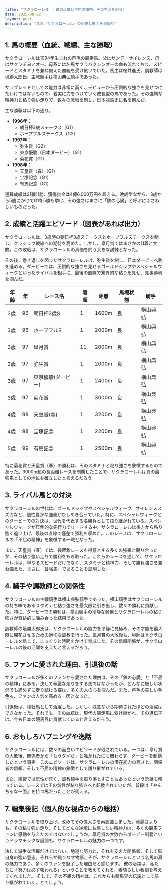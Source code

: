```yaml
---
title: "サクラローレル - 鉄の心臓と不屈の精神、その生涯を辿る"
date: 2025-08-22
layout: post
description: "名馬『サクラローレル』の伝説と魅力を深堀り"
---
```


## 1. 馬の概要（血統、戦績、主な勝鞍）

サクラローレルは1994年生まれの芦毛の競走馬。父はサンデーサイレンス、母はサクラチヨノオー。母系には名馬サクラバクシンオーの血も流れており、スピードとスタミナを兼ね備えた血統を受け継いでいた。馬主は桜井進氏、調教師は境勝太郎氏、主戦騎手は横山典弘騎手であった。

サラブレッドとしての能力は非常に高く、デビューから圧倒的な強さを見せつけたわけではないものの、着実に力をつけていく成長型の馬であった。その強靭な精神力と粘り強い走りで、数々の激戦を制し、日本競馬史に名を刻んだ。

主な勝鞍は以下の通り。

* **1996年：**
    * 朝日杯3歳ステークス（G1）
    * ホープフルステークス（G2）
* **1997年：**
    * 弥生賞（G2）
    * 東京優駿（日本ダービー）（G1）
    * 菊花賞（G1）
* **1998年：**
    * 天皇賞（春）（G1）
    * 宝塚記念（G1）
    * 有馬記念（G1）


通算成績は21戦11勝、獲得賞金は4億6,000万円を超える。晩成型ながら、3歳から5歳にかけてG1を5勝も挙げ、その強さはまさに「鉄の心臓」と呼ぶにふさわしいものだった。


## 2. 成績と活躍エピソード（図表があれば出力）

サクラローレルは、3歳時の朝日杯3歳ステークスとホープフルステークスを制し、クラシック戦線への期待を高めた。しかし、皐月賞ではまさかの11着と大敗。この敗戦は、サクラローレルの真価を問う大きな試練となった。

その後、巻き返しを図ったサクラローレルは、弥生賞を制し、日本ダービーへ駒を進める。ダービーでは、圧倒的な強さを見せるゴールドシップやスペシャルウィークといったライバルを相手に、最後の直線で驚異的な粘りを見せ、見事勝利を掴んだ。

| 年齢 | 年 | レース名          | 着順 | 距離 | 馬場状態 | 騎手       |
|-----|---|-----------------|------|-----|---------|-----------|
| 3歳 | 96 | 朝日杯3歳S       | 1    | 1600m | 良       | 横山典弘   |
| 3歳 | 96 | ホープフルS       | 1    | 2000m | 良       | 横山典弘   |
| 3歳 | 97 | 皐月賞           | 11   | 2000m | 良       | 横山典弘   |
| 3歳 | 97 | 弥生賞           | 1    | 2000m | 良       | 横山典弘   |
| 3歳 | 97 | 東京優駿(ダービー) | 1    | 2400m | 良       | 横山典弘   |
| 3歳 | 97 | 菊花賞           | 1    | 3000m | 良       | 横山典弘   |
| 4歳 | 98 | 天皇賞(春)       | 1    | 3200m | 良       | 横山典弘   |
| 4歳 | 98 | 宝塚記念         | 1    | 2200m | 良       | 横山典弘   |
| 5歳 | 99 | 有馬記念         | 1    | 2500m | 良       | 横山典弘   |


特に菊花賞と天皇賞（春）の勝利は、そのスタミナと粘り強さを象徴するものであった。3000m超の長距離レースを制覇したことで、サクラローレルは真の最強馬としての地位を確立したと言えるだろう。


## 3. ライバル馬との対決

サクラローレルの世代は、ゴールドシップやスペシャルウィーク、サイレンススズカなど、個性豊かな強豪がひしめき合っていた。特に、スペシャルウィークとのダービーでの対決は、世代を代表する名勝負として語り継がれている。スペシャルウィークが圧倒的な先行力でリードする中、サクラローレルは後方から粘り強く追い上げ、最後の直線で僅差で勝利を収めた。このレースは、サクラローレルの「不屈の精神」を象徴する一戦となった。

また、天皇賞（春）では、長距離レースを得意とする多くの強豪と競り合ったが、その粘り強い走りで勝利をもぎ取った。これらのレースを通して、サクラローレルは、単なるスピードだけでなく、スタミナと精神力、そして勝負強さを兼ね備えた、まさに「最強馬」であることを証明した。


## 4. 騎手や調教師との関係性

サクラローレルの主戦騎手は横山典弘騎手であった。横山騎手はサクラローレルの持ち味であるスタミナと粘り強さを最大限に引き出し、数々の勝利に貢献した。特に、ダービーでの勝利は、横山騎手の冷静な騎乗とサクラローレルの粘り強さが奇跡的に噛み合った結果であった。

調教師の境勝太郎氏は、サクラローレルの能力を冷静に見極め、その才能を最大限に開花させるための適切な調教を行った。皐月賞の大敗後も、境師はサクラローレルを信じて、じっくりと時間をかけて育成した。その信頼関係が、サクラローレルの後の活躍を支えたと言えるだろう。


## 5. ファンに愛された理由、引退後の話

サクラローレルが多くのファンから愛された理由は、その「鉄の心臓」と「不屈の精神」にある。決して華麗な走りをする馬ではなかったが、どんなに厳しい状況でも諦めずに走り続ける姿は、多くの人の心を掴んだ。また、芦毛の美しい毛色も、ファンの人気を高める一因となった。

引退後は、種牡馬として活躍した。しかし、残念ながら期待されたほどの活躍はできなかった。それでも、その血統は、現代の競走馬に受け継がれ、その遺伝子は、今も日本の競馬界に貢献していると言えるだろう。


## 6. おもしろハプニングや逸話

サクラローレルには、数々の面白いエピソードが残されている。一つは、皐月賞の大敗後、関係者から「もうダメだ」と囁かれたにも関わらず、ダービーを制覇したという事実。このエピソードは、サクラローレルの潜在能力の高さと、関係者の信頼、そして不屈の精神の象徴として語り継がれている。

また、練習では気性が荒く、調教騎手を振り落とすこともあったという逸話も残っている。レースではその気性が粘り強さへと転換されていたが、普段は「やんちゃな一面」を持つ馬だったことが伺える。


## 7. 編集後記（個人的な視点からの総括）

サクラローレルを取り上げ、改めてその偉大さを再認識しました。華麗さよりも、その粘り強い走り、そしてどんな逆境にも屈しない精神力は、多くの競馬ファンに感動を与えたのではないでしょうか。皐月賞の大敗からダービー制覇というドラマチックな展開も、サクラローレルの魅力の一つです。

決して派手な活躍だけではない、地道な努力と、それを支えた関係者、そして馬自身の強い意志。それらが織りなす物語こそが、サクラローレルという名馬の真の魅力であり、多くのファンを魅了した理由だと感じます。  彼の活躍は、私たちに「努力は必ず報われる」ということを教えてくれる、素晴らしい教訓を与えてくれました。  そして、その不屈の精神は、これからも競馬界の伝説として語り継がれていくことでしょう。

